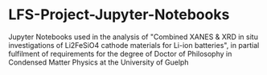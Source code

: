 # LFS-Project-Jupyter-Notebooks
Jupyter Notebooks used in the analysis of "Combined XANES &amp; XRD in situ investigations of Li2FeSiO4 cathode materials for Li-ion batteries", in partial fulfilment of requirements for the degree of Doctor of Philosophy in Condensed Matter Physics at the University of Guelph
